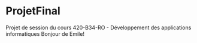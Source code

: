 # ProjetFinal
Projet de session du cours 420-B34-RO - Développement des applications informatiques
Bonjour de Emile!
